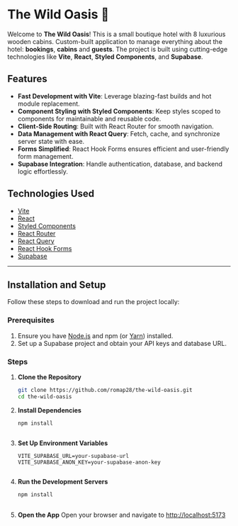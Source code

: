 # The Wild Oasis 🌴

Welcome to **The Wild Oasis**! This is a small boutique hotel with 8 luxurious wooden cabins. Custom-built application to manage everything about the hotel: **bookings**, **cabins** and **guests**. The project is built using cutting-edge technologies like **Vite**, **React**, **Styled Components**, and **Supabase**.

## Features
- **Fast Development with Vite**: Leverage blazing-fast builds and hot module replacement.
- **Component Styling with Styled Components**: Keep styles scoped to components for maintainable and reusable code.
- **Client-Side Routing**: Built with React Router for smooth navigation.
- **Data Management with React Query**: Fetch, cache, and synchronize server state with ease.
- **Forms Simplified**: React Hook Forms ensures efficient and user-friendly form management.
- **Supabase Integration**: Handle authentication, database, and backend logic effortlessly.

## Technologies Used
- [Vite](https://vitejs.dev/)
- [React](https://reactjs.org/)
- [Styled Components](https://styled-components.com/)
- [React Router](https://reactrouter.com/)
- [React Query](https://tanstack.com/query/latest)
- [React Hook Forms](https://react-hook-form.com/)
- [Supabase](https://supabase.com/)

---

## Installation and Setup

Follow these steps to download and run the project locally:

### Prerequisites
1. Ensure you have [Node.js](https://nodejs.org/) and npm (or [Yarn](https://yarnpkg.com/)) installed.
2. Set up a Supabase project and obtain your API keys and database URL.

### Steps
1. **Clone the Repository**
   ```bash
   git clone https://github.com/romap28/the-wild-oasis.git
   cd the-wild-oasis
   
2. **Install Dependencies**
   ```bash
   npm install
      
3. **Set Up Environment Variables**
   ```env
   VITE_SUPABASE_URL=your-supabase-url
   VITE_SUPABASE_ANON_KEY=your-supabase-anon-key
      
4. **Run the Development Servers**
   ```bash
   npm install
         
5. **Open the App**
   Open your browser and navigate to [http://localhost:5173](http://localhost:5173)